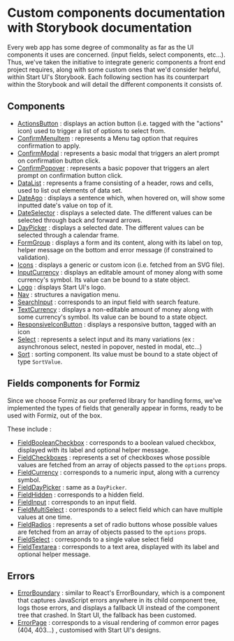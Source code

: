 # Custom components documentation with Storybook documentation

Every web app has some degree of commonality as far as the UI components it uses are concerned. 
(input fields, select components, etc...).
Thus, we've taken the initiative to integrate generic components a front end project requires,
along with some custom ones that we'd consider helpful, within Start UI's Storybook.
Each following section has its counterpart within the Storybook and will detail the different components it consists of.

## Components

- [ActionsButton](https://demo.start-ui.com/storybook/index.html?path=/story/components-actionsbutton--default) : displays an action button (i.e. tagged with the "actions" icon) used to trigger 
a list of options to select from.
- [ConfirmMenuItem](https://demo.start-ui.com/storybook/index.html?path=/story/components-confirmmenuitem--default) : represents a Menu tag option that requires confirmation to apply.
- [ConfirmModal](https://demo.start-ui.com/storybook/index.html?path=/story/components-confirmmodal--default) : represents a basic modal that triggers an alert prompt on confirmation button click.
- [ConfirmPopover](https://demo.start-ui.com/storybook/index.html?path=/story/components-confirmpopover--default) : represents a basic popover that triggers an alert prompt on confirmation button click.
- [DataList](https://demo.start-ui.com/storybook/index.html?path=/story/components-datalist--default) : represents a frame consisting of a header, rows and cells, used to list out elements of data set.
- [DateAgo](https://demo.start-ui.com/storybook/index.html?path=/story/components-dateago--default) : displays a sentence which, when hovered on, will show some inputted date's value on top of it.
- [DateSelector](https://demo.start-ui.com/storybook/index.html?path=/story/components-dateselector--default) : displays a selected date. The different values can be selected through back and forward arrows. 
- [DayPicker](https://demo.start-ui.com/storybook/index.html?path=/story/components-daypicker--default) : displays a selected date. The different values can be selected through a calendar frame. 
- [FormGroup](https://demo.start-ui.com/storybook/index.html?path=/story/components-formgroup--default) : displays a form and its content, along with its label on top, helper message on the bottom and error 
message (if constrained to validation).
- [Icons](https://demo.start-ui.com/storybook/index.html?path=/story/components-icons--react-icons) : displays a generic or custom icon (i.e. fetched from an SVG file).
- [InputCurrency](https://demo.start-ui.com/storybook/index.html?path=/story/components-inputcurrency--default) : displays an editable amount of money along with some currency's symbol. Its value can be bound 
to a state object.
- [Logo](https://demo.start-ui.com/storybook/index.html?path=/story/components-logo--default) : displays Start UI's logo.
- [Nav](https://demo.start-ui.com/storybook/index.html?path=/story/components-nav--default) : structures a navigation menu.
- [SearchInput](https://demo.start-ui.com/storybook/index.html?path=/story/components-searchinput--uncontrolled) : corresponds to an input field with search feature.
- [TextCurrency](https://demo.start-ui.com/storybook/index.html?path=/story/components-textcurrency--default) : displays a non-editable amount of money along with some currency's symbol. 
Its value can be bound to a state object.
- [ResponsiveIconButton](https://demo.start-ui.com/storybook/index.html?path=/story/components-responsiveiconbutton--default) : displays a responsive button, tagged with an icon
- [Select](https://demo.start-ui.com/storybook/index.html?path=/story/components-select--default) : represents a select input and its many variations (ex : asynchronous select, nested in popover, 
nested in modal, etc...)
- [Sort](https://demo.start-ui.com/storybook/index.html?path=/story/components-sort--default) : sorting component. Its value must be bound to a state object of type `SortValue`.

## Fields components for Formiz

Since we choose Formiz as our preferred library for handling forms, we've implemented the types of fields that 
generally appear in forms, ready to be used with Formiz, out of the box. 

These include :

- [FieldBooleanCheckbox](https://demo.start-ui.com/storybook/index.html?path=/story/fields-fieldbooleancheckbox--default) : corresponds to a boolean valued checkbox, displayed with its label and optional helper message.
- [FieldCheckboxes](https://demo.start-ui.com/storybook/index.html?path=/story/fields-fieldcheckboxes--default) : represents a set of checkboxes whose possible values are fetched from an array of objects
  passed to the `options` props.
- [FieldCurrency](https://demo.start-ui.com/storybook/index.html?path=/story/fields-fieldcurrency--default) : corresponds to a numeric input, along with a currency symbol.
- [FieldDayPicker](https://demo.start-ui.com/storybook/index.html?path=/story/fields-fielddaypicker--default) : same as a `DayPicker`.
- [FieldHidden](https://demo.start-ui.com/storybook/index.html?path=/story/fields-fieldhidden--default) : corresponds to a hidden field.
- [FieldInput](https://demo.start-ui.com/storybook/index.html?path=/story/fields-fieldinput--default) : corresponds to an input field.
- [FieldMultiSelect](https://demo.start-ui.com/storybook/index.html?path=/story/fields-fieldmultiselect--default) : corresponds to a select field which can have multiple values at one time.
- [FieldRadios](https://demo.start-ui.com/storybook/index.html?path=/story/fields-fieldradios--default) : represents a set of radio buttons whose possible values are fetched from an array of objects
  passed to the `options` props.
- [FieldSelect](https://demo.start-ui.com/storybook/index.html?path=/story/fields-fieldselect--default) : corresponds to a single value select field
- [FieldTextarea](https://demo.start-ui.com/storybook/index.html?path=/story/fields-fieldtextarea--default) : corresponds to a text area, displayed with its label and optional helper message.

## Errors

- [ErrorBoundary](https://demo.start-ui.com/storybook/index.html?path=/story/errors-errorboundary--default) : similar to React's ErrorBoundary, which is a component that captures JavaScript errors anywhere in its child component tree, logs those errors, and displays a fallback UI instead of the component tree that crashed. In Start UI, the fallback has been customed.
- [ErrorPage](https://demo.start-ui.com/storybook/index.html?path=/story/errors-errorpage--default) : corresponds to a visual rendering of common error pages (404, 403...) , customised with Start UI's designs.